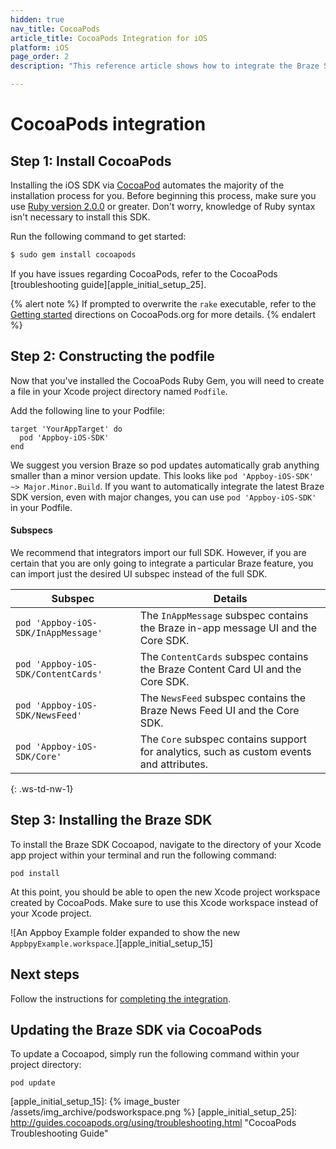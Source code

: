 ```yaml
---
hidden: true
nav_title: CocoaPods
article_title: CocoaPods Integration for iOS
platform: iOS
page_order: 2
description: "This reference article shows how to integrate the Braze SDK using CocoaPods for iOS."

---
```


# CocoaPods integration

## Step 1: Install CocoaPods

Installing the iOS SDK via [CocoaPod][apple_initial_setup_1] automates the majority of the installation process for you. Before beginning this process, make sure you use [Ruby version 2.0.0][apple_initial_setup_2] or greater. Don't worry, knowledge of Ruby syntax isn't necessary to install this SDK.

Run the following command to get started:

```bash
$ sudo gem install cocoapods
```

If you have issues regarding CocoaPods, refer to the CocoaPods [troubleshooting guide][apple_initial_setup_25].

{% alert note %}
If prompted to overwrite the `rake` executable, refer to the [Getting started](http://guides.cocoapods.org/using/getting-started.html "CocoaPods Installation Directions") directions on CocoaPods.org for more details.
{% endalert %}

## Step 2: Constructing the podfile

Now that you've installed the CocoaPods Ruby Gem, you will need to create a file in your Xcode project directory named `Podfile`.

Add the following line to your Podfile:

```
target 'YourAppTarget' do
  pod 'Appboy-iOS-SDK'
end
```

We suggest you version Braze so pod updates automatically grab anything smaller than a minor version update. This looks like `pod 'Appboy-iOS-SDK' ~> Major.Minor.Build`. If you want to automatically integrate the latest Braze SDK version, even with major changes, you can use `pod 'Appboy-iOS-SDK'` in your Podfile.

#### Subspecs

We recommend that integrators import our full SDK. However, if you are certain that you are only going to integrate a particular Braze feature, you can import just the desired UI subspec instead of the full SDK.

| Subspec | Details |
| ------- | ------- |
| `pod 'Appboy-iOS-SDK/InAppMessage'` | The `InAppMessage` subspec contains the Braze in-app message UI and the Core SDK.|
| `pod 'Appboy-iOS-SDK/ContentCards'` | The `ContentCards` subspec contains the Braze Content Card UI and the Core SDK. |
| `pod 'Appboy-iOS-SDK/NewsFeed'` | The `NewsFeed` subspec contains the Braze News Feed UI and the Core SDK. |
| `pod 'Appboy-iOS-SDK/Core'` | The `Core` subspec contains support for analytics, such as custom events and attributes. |
{: .ws-td-nw-1}

## Step 3: Installing the Braze SDK

To install the Braze SDK Cocoapod, navigate to the directory of your Xcode app project within your terminal and run the following command:
```
pod install
```

At this point, you should be able to open the new Xcode project workspace created by CocoaPods. Make sure to use this Xcode workspace instead of your Xcode project. 

![An Appboy Example folder expanded to show the new `AppbpyExample.workspace`.][apple_initial_setup_15]

## Next steps

Follow the instructions for [completing the integration]({{site.baseurl}}/developer_guide/platform_integration_guides/ios/initial_sdk_setup/completing_integration/).

## Updating the Braze SDK via CocoaPods

To update a Cocoapod, simply run the following command within your project directory:

```
pod update
```

[apple_initial_setup_1]: http://cocoapods.org/
[apple_initial_setup_2]: https://www.ruby-lang.org/en/installation/
[apple_initial_setup_3]: http://guides.cocoapods.org/using/getting-started.html "CocoaPods Installation Directions"
[apple_initial_setup_5]: https://github.com/braze-inc/braze-ios-sdk/blob/master/AppboyKit/include/Appboy.h
[apple_initial_setup_15]: {% image_buster /assets/img_archive/podsworkspace.png %}
[apple_initial_setup_25]: http://guides.cocoapods.org/using/troubleshooting.html "CocoaPods Troubleshooting Guide"

